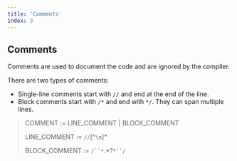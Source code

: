 ```yaml
---
title: 'Comments'
index: 3
---
```


## Comments

Comments are used to document the code and are ignored by the compiler.

There are two types of comments:

- Single-line comments start with `//` and end at the end of the line.
- Block comments start with `/*` and end with `*/`. They can span multiple lines.

> COMMENT := LINE_COMMENT | BLOCK_COMMENT
>
> LINE_COMMENT := `//`[^`\n`]*
>
> BLOCK_COMMENT := `/``*`.*?`*``/`
